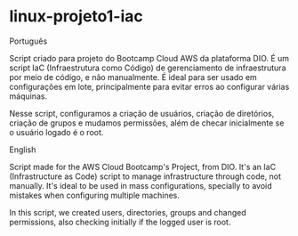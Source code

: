 # linux-projeto1-iac

Português

Script criado para projeto do Bootcamp Cloud AWS da plataforma DIO. É um script IaC (Infraestrutura como Código) de gerenciamento de infraestrutura
por meio de código, e não manualmente. É ideal para ser usado em configurações em lote, principalmente para evitar erros ao configurar várias máquinas.

Nesse script, configuramos a criação de usuários, criação de diretórios, criação de grupos e mudamos permissões, além de checar inicialmente
se o usuário logado é o root.

English

Script made for the AWS Cloud Bootcamp's Project, from DIO. It's an IaC (Infrastructure as Code) script to manage infrastructure through code, not manually.
It's ideal to be used in mass configurations, specially to avoid mistakes when configuring multiple machines.

In this script, we created users, directories, groups and changed permissions, also checking initially if the logged user is root.
